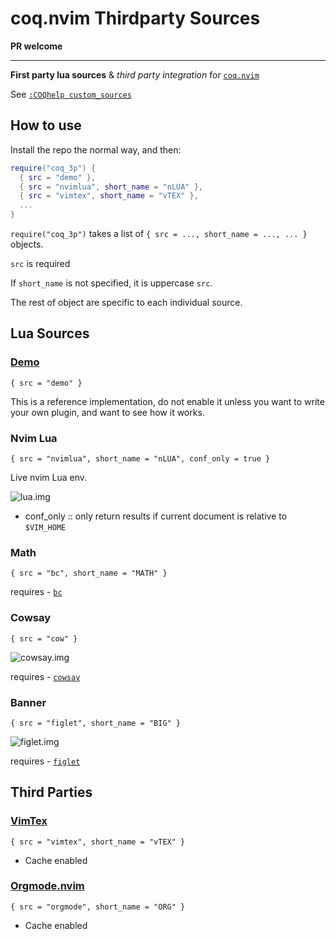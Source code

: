 # coq.nvim Thirdparty Sources

**PR welcome**

---

**First party lua sources** & _third party integration_ for [`coq.nvim`](https://github.com/ms-jpq/coq_nvim)

See [`:COQhelp custom_sources`](https://github.com/ms-jpq/coq_nvim/tree/coq/docs/CUSTOM_SOURCES.md)

## How to use

Install the repo the normal way, and then:

```lua
require("coq_3p") {
  { src = "demo" },
  { src = "nvimlua", short_name = "nLUA" },
  { src = "vimtex", short_name = "vTEX" },
  ...
}
```

`require("coq_3p")` takes a list of `{ src = ..., short_name = ..., ... }` objects.

`src` is required

If `short_name` is not specified, it is uppercase `src`.

The rest of object are specific to each individual source.

## Lua Sources

### [Demo](https://github.com/ms-jpq/coq.thirdparty/blob/main/lua/coq_3p/demo/init.lua)

`{ src = "demo" }`

This is a reference implementation, do not enable it unless you want to write your own plugin, and want to see how it works.

### Nvim Lua

`{ src = "nvimlua", short_name = "nLUA", conf_only = true }`

Live nvim Lua env.

![lua.img](https://raw.githubusercontent.com/ms-jpq/coq.artifacts/artifacts/preview/nvim_lua.gif)

- conf_only :: only return results if current document is relative to `$VIM_HOME`

### Math

`{ src = "bc", short_name = "MATH" }`

requires - [`bc`](https://linux.die.net/man/1/bc)

### Cowsay

`{ src = "cow" }`

![cowsay.img](https://raw.githubusercontent.com/ms-jpq/coq.artifacts/artifacts/preview/cowsay.gif)

requires - [`cowsay`](https://linux.die.net/man/1/cowsay)

### Banner

`{ src = "figlet", short_name = "BIG" }`

![figlet.img](https://raw.githubusercontent.com/ms-jpq/coq.artifacts/artifacts/preview/figlet.gif)

requires - [`figlet`](https://linux.die.net/man/6/figlet)

## Third Parties

### [VimTex](https://github.com/lervag/vimtex)

`{ src = "vimtex", short_name = "vTEX" }`

- Cache enabled

### [Orgmode.nvim](https://github.com/kristijanhusak/orgmode.nvim)

`{ src = "orgmode", short_name = "ORG" }`

- Cache enabled
